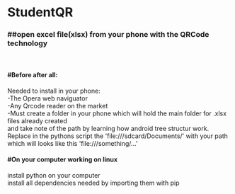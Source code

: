 # StudentQR<br />
 <h3>##open excel file(xlsx) from your phone with the QRCode technology</h3><br />
<h4>#Before after all:<br /></h4>
Needed to install in your phone:<br />
-The Opera web naviguator<br />
-Any Qrcode reader on the market<br />
-Must create a folder in your phone which will hold the main folder for .xlsx files already created<br />
and take note of the path by learning how android tree structur work. Replace in the pythons script the 'file:///sdcard/Documents/' with your path<br />
which will looks like this 'file:///something/...'<br />
<h4>#On your computer working on linux <br /></h4>
install python on your computer <br />
install all dependencies needed by importing them with pip <br />


